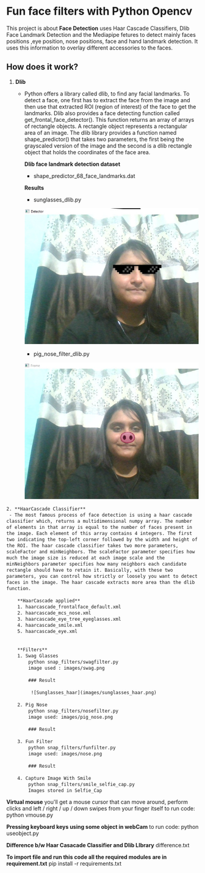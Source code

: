 # Fun face filters with Python Opencv

This project is about **Face Detection** uses Haar Cascade Classifiers, Dlib Face Landmark Detection and the Mediapipe fetures to detect mainly faces positions ,eye position, nose positions, face and hand landmark detection. It uses this information to overlay different accessories to the faces.

## How does it work?
  1. **Dlib**
     - Python offers a library called dlib, to find any facial landmarks. To detect a face, one first has to extract the face from the image and then use that extracted ROI (region of interest) of the face to get the landmarks. Dlib also provides a face detecting function called get_frontal_face_detector(). This function returns an array of arrays of rectangle objects. A rectangle object represents a rectangular area of an image. The dlib library provides a function named shape_predictor() that takes two parameters, the first being the grayscaled version of the image and the second is a dlib rectangle object that holds the coordinates of the face area. 

        **Dlib face landmark detection dataset**
        - shape_predictor_68_face_landmarks.dat

        **Results**
        - sunglasses_dlib.py

        ![Myimg](images/myimg.jpg)
        

        - pig_nose_filter_dlib.py
        
        ![Myimg_dlib](images/myimg_dlib.jpg)

    
    2. **HaarCascade Classifier**
     - The most famous process of face detection is using a haar cascade classifier which, returns a multidimensional numpy array. The number of elements in that array is equal to the number of faces present in the image. Each element of this array contains 4 integers. The first two indicating the top-left corner followed by the width and height of the ROI. The haar cascade classifier takes two more parameters, scaleFactor and minNeighbors. The scaleFactor parameter specifies how much the image size is reduced at each image scale and the minNeighbors parameter specifies how many neighbors each candidate rectangle should have to retain it. Basically, with these two parameters, you can control how strictly or loosely you want to detect faces in the image. The haar cascade extracts more area than the dlib function.
       
        **HaarCascade applied**
        1. haarcascade_frontalface_default.xml
        2. haarcascade_mcs_nose.xml
        3. haarcascade_eye_tree_eyeglasses.xml
        4. haarcascade_smile.xml
        5. haarcascade_eye.xml


        **Filters**
        1. Swag Glasses
            python snap_filters/swagfilter.py
            image used : images/swag.png

            ### Result

             ![Sunglasses_haar](images/sunglasses_haar.png)
        
        2. Pig Nose
            python snap_filters/nosefilter.py
            image used: images/pig_nose.png

            ### Result
            
        3. Fun Filter
            python snap_filters/funfilter.py
            image used: images/nose.png

            ### Result

        4. Capture Image With Smile
            python snap_filters/smile_selfie_cap.py
            Images stored in Selfie_Cap


**Virtual mouse**
 you'll get a mouse cursor that can move around, perform clicks and left / right / up / down swipes from your finger itself
 to run code:
 python vmouse.py

**Pressing keyboard keys using some object in webCam**
to run code: 
python useobject.py

**Difference b/w Haar Casacade Classifier and Dlib LIbrary**
   difference.txt

**To import file and run this code all the required modules are in requirement.txt**
    pip install -r requirements.txt
    


